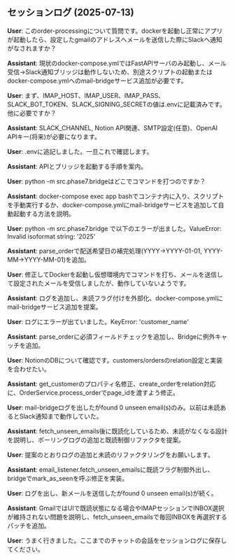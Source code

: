 ## セッションログ (2025-07-13)

**User**: このorder-processingについて質問です。dockerを起動し正常にアプリが起動したら、設定したgmailのアドレスへメールを送信した際にSlackへ通知がなされますか？

**Assistant**: 現状のdocker-compose.ymlではFastAPIサーバのみ起動し、メール受信→Slack通知ブリッジは動作しないため、別途スクリプトの起動またはdocker-compose.ymlへのmail-bridgeサービス追加が必要です。

**User**: まず、IMAP_HOST、IMAP_USER、IMAP_PASS、SLACK_BOT_TOKEN、SLACK_SIGNING_SECRETの値は.envに記載済みです。他に必要ですか？

**Assistant**: SLACK_CHANNEL, Notion API関連、SMTP設定(任意)、OpenAI APIキー(将来)が必要になります。

**User**: .envに追記しました。一旦これで確認します。

**Assistant**: APIとブリッジを起動する手順を案内。

**User**: python -m src.phase7.bridgeはどこでコマンドを打つのですか？

**Assistant**: docker-compose exec app bashでコンテナ内に入り、スクリプトを手動実行するか、docker-compose.ymlにmail-bridgeサービスを追加して自動起動する方法を説明。

**User**: python -m src.phase7.bridge で以下のエラーが出ました。ValueError: Invalid isoformat string: '2025'

**Assistant**: parse_orderで配送希望日の補完処理(YYYY→YYYY-01-01, YYYY-MM→YYYY-MM-01)を追加。

**User**: 修正してDockerを起動し仮想環境内でコマンドを打ち、メールを送信して設定されたメールを受信しましたが、動作していないようです。

**Assistant**: ログを追加し、未読フラグ付けを外部化、docker-compose.ymlにmail-bridgeサービス追加を提案。

**User**: ログにエラーが出ていました。KeyError: 'customer_name'

**Assistant**: parse_orderに必須フィールドチェックを追加し、Bridgeに例外キャッチを追加。

**User**: NotionのDBについて確認です。customers/ordersのrelation設定と実装を合わせたい。

**Assistant**: get_customerのプロパティ名修正、create_orderをrelation対応に、OrderService.process_orderでpage_idを渡すよう修正。

**User**: mail-bridgeログを出したがfound 0 unseen email(s)のみ。以前は未読あるとSlack通知まで動作していた。

**Assistant**: fetch_unseen_emails後に既読化しているため、未読がなくなる設計を説明し、ポーリングログの追加と既読制御リファクタを提案。

**User**: 提案のとおりログの追加と未読のリファクタリングをお願いします。

**Assistant**: email_listener.fetch_unseen_emailsに既読フラグ制御外出し、bridgeでmark_as_seenを呼ぶ修正を実装。

**User**: ログを出し、新メールを送信したがfound 0 unseen email(s)が続く。

**Assistant**: GmailではUIで既読状態になる場合やIMAPセッションでINBOX選択が維持されない問題を説明し、fetch_unseen_emailsで毎回INBOXを再選択するパッチを追加。

**User**: うまく行きました。ここまでのチャットの会話をセッションログに保存してください。
